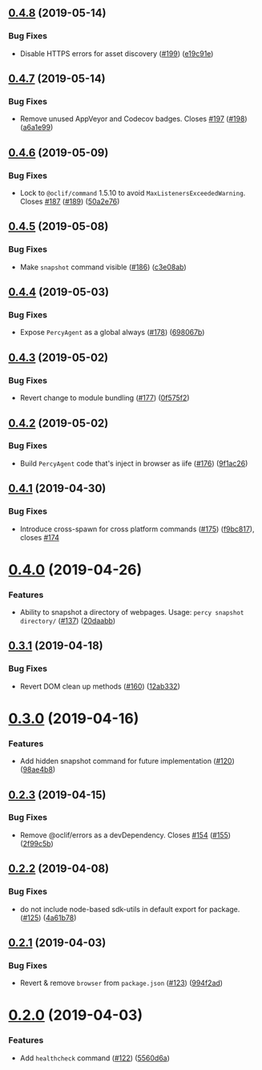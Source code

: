 ## [0.4.8](https://github.com/percy/percy-agent/compare/v0.4.7...v0.4.8) (2019-05-14)


### Bug Fixes

* Disable HTTPS errors for asset discovery ([#199](https://github.com/percy/percy-agent/issues/199)) ([e19c91e](https://github.com/percy/percy-agent/commit/e19c91e))

## [0.4.7](https://github.com/percy/percy-agent/compare/v0.4.6...v0.4.7) (2019-05-14)


### Bug Fixes

* Remove unused AppVeyor and Codecov badges. Closes [#197](https://github.com/percy/percy-agent/issues/197) ([#198](https://github.com/percy/percy-agent/issues/198)) ([a6a1e99](https://github.com/percy/percy-agent/commit/a6a1e99))

## [0.4.6](https://github.com/percy/percy-agent/compare/v0.4.5...v0.4.6) (2019-05-09)


### Bug Fixes

* Lock to `@oclif/command` 1.5.10 to avoid `MaxListenersExceededWarning`. Closes [#187](https://github.com/percy/percy-agent/issues/187) ([#189](https://github.com/percy/percy-agent/issues/189)) ([50a2e76](https://github.com/percy/percy-agent/commit/50a2e76))

## [0.4.5](https://github.com/percy/percy-agent/compare/v0.4.4...v0.4.5) (2019-05-08)


### Bug Fixes

* Make `snapshot` command visible ([#186](https://github.com/percy/percy-agent/issues/186)) ([c3e08ab](https://github.com/percy/percy-agent/commit/c3e08ab))

## [0.4.4](https://github.com/percy/percy-agent/compare/v0.4.3...v0.4.4) (2019-05-03)


### Bug Fixes

* Expose `PercyAgent` as a global always ([#178](https://github.com/percy/percy-agent/issues/178)) ([698067b](https://github.com/percy/percy-agent/commit/698067b))

## [0.4.3](https://github.com/percy/percy-agent/compare/v0.4.2...v0.4.3) (2019-05-02)


### Bug Fixes

* Revert change to module bundling ([#177](https://github.com/percy/percy-agent/issues/177)) ([0f575f2](https://github.com/percy/percy-agent/commit/0f575f2))

## [0.4.2](https://github.com/percy/percy-agent/compare/v0.4.1...v0.4.2) (2019-05-02)


### Bug Fixes

* Build `PercyAgent` code that's inject in browser as iife ([#176](https://github.com/percy/percy-agent/issues/176)) ([9f1ac26](https://github.com/percy/percy-agent/commit/9f1ac26))

## [0.4.1](https://github.com/percy/percy-agent/compare/v0.4.0...v0.4.1) (2019-04-30)


### Bug Fixes

* Introduce cross-spawn for cross platform commands ([#175](https://github.com/percy/percy-agent/issues/175)) ([f9bc817](https://github.com/percy/percy-agent/commit/f9bc817)), closes [#174](https://github.com/percy/percy-agent/issues/174)

# [0.4.0](https://github.com/percy/percy-agent/compare/v0.3.1...v0.4.0) (2019-04-26)


### Features

* Ability to snapshot a directory of webpages. Usage: `percy snapshot directory/` ([#137](https://github.com/percy/percy-agent/issues/137)) ([20daabb](https://github.com/percy/percy-agent/commit/20daabb))

## [0.3.1](https://github.com/percy/percy-agent/compare/v0.3.0...v0.3.1) (2019-04-18)


### Bug Fixes

* Revert DOM clean up methods ([#160](https://github.com/percy/percy-agent/issues/160)) ([12ab332](https://github.com/percy/percy-agent/commit/12ab332))

# [0.3.0](https://github.com/percy/percy-agent/compare/v0.2.3...v0.3.0) (2019-04-16)


### Features

* Add hidden snapshot command for future implementation ([#120](https://github.com/percy/percy-agent/issues/120)) ([98ae4b8](https://github.com/percy/percy-agent/commit/98ae4b8))

## [0.2.3](https://github.com/percy/percy-agent/compare/v0.2.2...v0.2.3) (2019-04-15)


### Bug Fixes

* Remove @oclif/errors as a devDependency. Closes [#154](https://github.com/percy/percy-agent/issues/154) ([#155](https://github.com/percy/percy-agent/issues/155)) ([2f99c5b](https://github.com/percy/percy-agent/commit/2f99c5b))

## [0.2.2](https://github.com/percy/percy-agent/compare/v0.2.1...v0.2.2) (2019-04-08)


### Bug Fixes

* do not include node-based sdk-utils in default export for package. ([#125](https://github.com/percy/percy-agent/issues/125)) ([4a61b78](https://github.com/percy/percy-agent/commit/4a61b78))

## [0.2.1](https://github.com/percy/percy-agent/compare/v0.2.0...v0.2.1) (2019-04-03)


### Bug Fixes

* Revert & remove `browser` from `package.json` ([#123](https://github.com/percy/percy-agent/issues/123)) ([994f2ad](https://github.com/percy/percy-agent/commit/994f2ad))

# [0.2.0](https://github.com/percy/percy-agent/compare/v0.1.18...v0.2.0) (2019-04-03)


### Features

* Add `healthcheck` command ([#122](https://github.com/percy/percy-agent/issues/122)) ([5560d6a](https://github.com/percy/percy-agent/commit/5560d6a))
